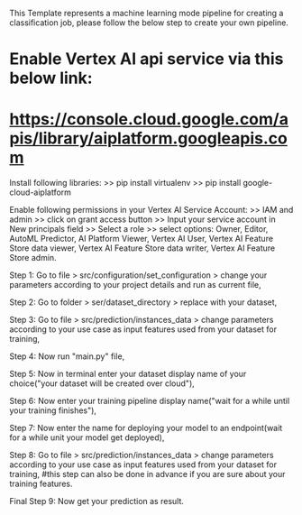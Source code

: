 This Template represents a machine learning mode pipeline for creating a classification job, please follow the below step to create your own pipeline.

# Enable Vertex AI api service via this below link:
# https://console.cloud.google.com/apis/library/aiplatform.googleapis.com

Install following libraries:
    >> pip install virtualenv
    >> pip install google-cloud-aiplatform

Enable following permissions in your Vertex AI Service Account:
    >> IAM and admin >> click on grant access button >> Input your service account in New principals field >> Select a role >> select options:
        Owner, Editor, AutoML Predictor, AI Platform Viewer, Vertex AI User, Vertex AI Feature Store data viewer, Vertex AI Feature Store data writer,
        Vertex AI Feature Store admin.
        

Step 1: Go to file > src/configuration/set_configuration > change your parameters according to your project details and run as current file,

Step 2: Go to folder > ser/dataset_directory > replace with your dataset,

Step 3: Go to file > src/prediction/instances_data > change parameters according to your use case as input features used from your dataset for training,

Step 4: Now run "main.py" file,

Step 5: Now in terminal enter your dataset display name of your choice("your dataset will be created over cloud"),

Step 6: Now enter your training pipeline display name("wait for a while until your training finishes"),

Step 7: Now enter the name for deploying your model to an endpoint(wait for a while unit your model get deployed),

Step 8: Go to file > src/prediction/instances_data > change parameters according to your use case as input features used from your dataset for training,
        #this step can also be done in advance if you are sure about your training features.

Final Step 9: Now get your prediction as result.
